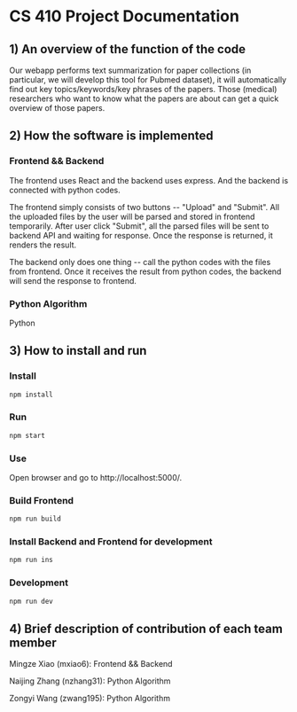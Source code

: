 # CS 410 Project Documentation

## 1) An overview of the function of the code

Our webapp performs ​text summarization for paper collections (in particular, we will develop this tool for Pubmed dataset), it will automatically find out key topics/keywords/key phrases of the papers. Those (medical) researchers who want to know what the papers are about can get a quick overview of those papers.

## 2) How the software is implemented

### Frontend && Backend

The frontend uses React and the backend uses express. And the backend is connected with python codes.

The frontend simply consists of two buttons -- "Upload" and "Submit". All the uploaded files by the user will be parsed and stored in frontend temporarily. After user click "Submit", all the parsed files will be sent to backend API and waiting for response. Once the response is returned, it renders the result.

The backend only does one thing -- call the python codes with the files from frontend. Once it receives the result from python codes, the backend will send the response to frontend.

### Python Algorithm

Python

## 3) How to install and run

### Install

```bash
npm install
```

### Run

```bash
npm start
```

### Use

Open browser and go to http://localhost:5000/.

### Build Frontend

```bash
npm run build
```

### Install Backend and Frontend for development

```bash
npm run ins
```

### Development

```bash
npm run dev
```

## 4) Brief description of contribution of each team member

Mingze Xiao (mxiao6): Frontend && Backend

Naijing Zhang (nzhang31): Python Algorithm

Zongyi Wang (zwang195): Python Algorithm
